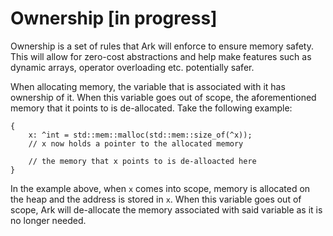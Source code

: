 # Ownership [in progress]

Ownership is a set of rules that Ark will enforce to ensure
memory safety. This will allow for zero-cost abstractions and help make 
features such as dynamic arrays, operator overloading etc. potentially safer.

When allocating memory, the variable that is associated with it has ownership 
of it. When this variable goes out of scope, the aforementioned memory that it 
points to is de-allocated. Take the following example:

```
{
    x: ^int = std::mem::malloc(std::mem::size_of(^x));
    // x now holds a pointer to the allocated memory

    // the memory that x points to is de-alloacted here
}
```

In the example above, when `x` comes into scope, memory is allocated on the 
heap and the address is stored in `x`. When this variable goes out of scope,
Ark will de-allocate the memory associated with said variable as it is no 
longer needed.
